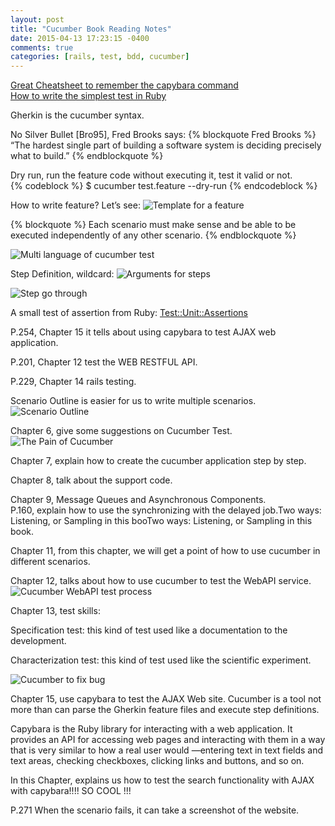 ```yaml
---
layout: post
title: "Cucumber Book Reading Notes"
date: 2015-04-13 17:23:15 -0400
comments: true
categories: [rails, test, bdd, cucumber]
---
```


[Great Cheatsheet to remember the capybara command](https://gist.github.com/zhengjia/428105)  
[How to write the simplest test in Ruby](https://github.com/windse7en/leetcodePython/blob/master/number_of_1_bits.rb)  


Gherkin is the cucumber syntax.

No Silver Bullet [Bro95], Fred Brooks says:
{% blockquote Fred Brooks %}
“The hardest single part of building a software system is deciding precisely
what to build.”
{% endblockquote %}

Dry run, run the feature code without executing it, test it valid or not.  
{% codeblock %}
$ cucumber test.feature --dry-run
{% endcodeblock %}

How to write feature? Let’s see:
![Template for a feature](http://i.snag.gy/4x7F1.jpg)

{% blockquote %}
Each scenario must make sense and be able to be executed independently of
any other scenario.
{% endblockquote %}

![Multi language of cucumber test](http://i.snag.gy/Eh2l7.jpg)

Step Definition, wildcard:
![Arguments for steps](http://i.snag.gy/SyzTF.jpg)

![Step go through](http://i.snag.gy/qYTiY.jpg)

A small test of assertion from Ruby: [Test::Unit::Assertions](http://media.pragprog.com/titles/hwcuc/code/step_definitions/assertions_sidebar/assertion.rb)  

P.254, Chapter 15 it tells about using capybara to test AJAX web application.  

P.201, Chapter 12 test the WEB RESTFUL API.  

P.229, Chapter 14 rails testing.  

Scenario Outline is easier for us to write multiple scenarios.  
![Scenario Outline](http://i.snag.gy/zXkCF.jpg)

Chapter 6, give some suggestions on Cucumber Test.
![The Pain of Cucumber](http://i.snag.gy/j7N2v.jpg)

Chapter 7, explain how to create the cucumber application step by step.  

Chapter 8, talk about the support code.  

Chapter 9, Message Queues and Asynchronous Components.  
P.160, explain how to use the synchronizing with the delayed job.Two ways: Listening, or Sampling in this booTwo ways: Listening, or Sampling in this book.   

Chapter 11, from this chapter, we will get a point of how to use cucumber in different scenarios.  

Chapter 12, talks about how to use cucumber to test the WebAPI service.  
![Cucumber WebAPI test process](http://i.snag.gy/DgEX1.jpg)

Chapter 13, test skills:  

Specification test: this kind of test used like a documentation to the development.  

Characterization test: this kind of test used like the scientific experiment.  

![Cucumber to fix bug](http://i.snag.gy/TxMkD.jpg)

Chapter 15, use capybara to test the AJAX Web site.
Cucumber is a tool not more than can parse the Gherkin feature files and execute step definitions.  

Capybara is the Ruby library for interacting with a web application.
It provides an API for accessing web pages and
interacting with them in a way that is very similar to how a real user would
—entering text in text fields and text areas, checking checkboxes, clicking
links and buttons, and so on.  

In this Chapter, explains us how to test the search functionality with AJAX with capybara!!!! SO COOL !!!  

P.271 When the scenario fails, it can take a screenshot of the website.  



